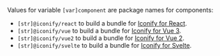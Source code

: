 Values for variable `[var]component` are package names for components:

- `[str]@iconify/react` to build a bundle for [Iconify for React](/implementations/react/index.md).
- `[str]@iconify/vue` to build a bundle for [Iconify for Vue 3](/implementations/vue/index.md).
- `[str]@iconify/vue2` to build a bundle for [Iconify for Vue 2](/implementations/vue2/index.md).
- `[str]@iconify/svelte` to build a bundle for [Iconify for Svelte](/implementations/svelte/index.md).
